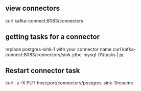 ## view connectors

curl kafka-connect:8083/connectors

## getting tasks for a connector

replace postgres-sink-1 with your connector name
curl kafka-connect:8083/connectors/sink-jdbc-mysql-01/tasks | jq

## Restart connector task

curl -s -X PUT host:port/connectors/postgres-sink-1/resume
